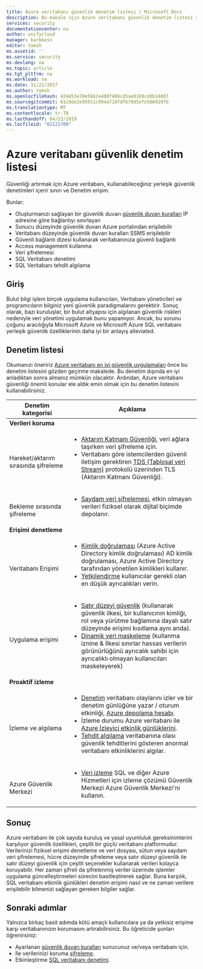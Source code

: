 ```yaml
---
title: Azure veritabanı güvenlik denetim listesi | Microsoft Docs
description: Bu makale için Azure veritabanı güvenlik denetim listesi sunmaktadır.
services: security
documentationcenter: na
author: unifycloud
manager: barbkess
editor: tomsh
ms.assetid: ''
ms.service: security
ms.devlang: na
ms.topic: article
ms.tgt_pltfrm: na
ms.workload: na
ms.date: 11/21/2017
ms.author: tomsh
ms.openlocfilehash: 424453e70e5b62e408f408cd5ae8169cddb14dd7
ms.sourcegitcommit: 61c8de2e95011c094af18fdf679d5efe5069197b
ms.translationtype: MT
ms.contentlocale: tr-TR
ms.lasthandoff: 04/23/2019
ms.locfileid: "62121700"
---
```

# <a name="azure-database-security-checklist"></a>Azure veritabanı güvenlik denetim listesi

Güvenliği artırmak için Azure veritabanı, kullanabileceğiniz yerleşik güvenlik denetimleri içerir sınırı ve Denetim erişim.

Bunlar:

-   Oluşturmanızı sağlayan bir güvenlik duvarı [güvenlik duvarı kuralları](https://docs.microsoft.com/azure/sql-database/sql-database-firewall-configure) IP adresine göre bağlantıyı sınırlayan
-   Sunucu düzeyinde güvenlik duvarı Azure portalından erişilebilir
-   Veritabanı düzeyinde güvenlik duvarı kuralları SSMS erişilebilir
-   Güvenli bağlantı dizesi kullanarak veritabanınıza güvenli bağlantı
-   Access management kullanma
-   Veri şifrelemesi
-   SQL Veritabanı denetimi
-   SQL Veritabanı tehdit algılama

## <a name="introduction"></a>Giriş
Bulut bilgi işlem birçok uygulama kullanıcıları, Veritabanı yöneticileri ve programcıların bilginiz yeni güvenlik paradigmalarını gerektirir. Sonuç olarak, bazı kuruluşlar, bir bulut altyapısı için algılanan güvenlik riskleri nedeniyle veri yönetimi uygulamak bunu yapamıyor. Ancak, bu sorunu çoğunu aracılığıyla Microsoft Azure ve Microsoft Azure SQL veritabanı yerleşik güvenlik özelliklerinin daha iyi bir anlayış alleviated.

## <a name="checklist"></a>Denetim listesi
Okumanızı öneririz [Azure veritabanı en iyi güvenlik uygulamaları](https://docs.microsoft.com/azure/security/azure-database-security-best-practices) önce bu denetim listesini gözden geçirme makalede. Bu denetim dışında en iyi anladıktan sonra almanız mümkün olacaktır. Ardından, Azure veritabanı güvenliği önemli konular ele aldık emin olmak için bu denetim listesini kullanabilirsiniz.


|Denetim kategorisi| Açıklama|
| ------------ | -------- |
|**Verileri koruma**||
| <br> Hareket/aktarım sırasında şifreleme| <ul><li>[Aktarım Katmanı Güvenliği](https://docs.microsoft.com/windows-server/security/tls/transport-layer-security-protocol), veri ağlara taşırken veri şifreleme için.</li><li>Veritabanı göre istemcilerden güvenli iletişim gerektiren [TDS (Tablosal veri Stream)](https://msdn.microsoft.com/library/dd357628.aspx) protokolü üzerinden TLS (Aktarım Katmanı Güvenliği).</li></ul> |
|<br>Bekleme sırasında şifreleme| <ul><li>[Saydam veri şifrelemesi](https://go.microsoft.com/fwlink/?LinkId=526242), etkin olmayan verileri fiziksel olarak dijital biçimde depolanır.</li></ul>|
|**Erişimi denetleme**||  
|<br> Veritabanı Erişimi | <ul><li>[Kimlik doğrulaması](https://docs.microsoft.com/azure/sql-database/sql-database-control-access) (Azure Active Directory kimlik doğrulaması) AD kimlik doğrulaması, Azure Active Directory tarafından yönetilen kimlikleri kullanır.</li><li>[Yetkilendirme](https://docs.microsoft.com/azure/sql-database/sql-database-control-access) kullanıcılar gerekli olan en düşük ayrıcalıkları verin.</li></ul> |
|<br>Uygulama erişimi| <ul><li>[Satır düzeyi güvenlik](https://msdn.microsoft.com/library/dn765131) (kullanarak güvenlik ilkesi, bir kullanıcının kimliği, rol veya yürütme bağlamına dayalı satır düzeyinde erişimi kısıtlama aynı anda).</li><li>[Dinamik veri maskeleme](https://docs.microsoft.com/azure/sql-database/sql-database-dynamic-data-masking-get-started) (kullanma iznine & İlkesi sınırlar hassas verilerin görünürlüğünü ayrıcalık sahibi için ayrıcalıklı olmayan kullanıcıları maskeleyerek)</li></ul>|
|**Proaktif izleme**||  
| <br>İzleme ve algılama| <ul><li>[Denetim](https://docs.microsoft.com/azure/sql-database/sql-database-auditing) veritabanı olaylarını izler ve bir denetim günlüğüne yazar / oturum etkinliği, [Azure depolama hesabı](https://docs.microsoft.com/azure/storage/storage-create-storage-account).</li><li>İzleme durumu Azure veritabanı ile [Azure İzleyici etkinlik günlüklerini](https://docs.microsoft.com/azure/monitoring-and-diagnostics/monitoring-overview-activity-logs).</li><li>[Tehdit algılama](https://docs.microsoft.com/azure/sql-database/sql-database-threat-detection) veritabanına olası güvenlik tehditlerini gösteren anormal veritabanı etkinliklerini algılar. </li></ul> |
|<br>Azure Güvenlik Merkezi| <ul><li>[Veri izleme](https://docs.microsoft.com/azure/security-center/security-center-enable-auditing-on-sql-databases) SQL ve diğer Azure Hizmetleri için izleme çözümü Güvenlik Merkezi Azure Güvenlik Merkezi'ni kullanın.</li></ul>|       

## <a name="conclusion"></a>Sonuç
Azure veritabanı ile çok sayıda kuruluş ve yasal uyumluluk gereksinimlerini karşılıyor güvenlik özellikleri, çeşitli bir güçlü veritabanı platformudur. Verilerinizi fiziksel erişimi denetleme ve veri dosyası, sütun veya saydam veri şifrelemesi, hücre düzeyinde şifreleme veya satır düzeyi güvenlik ile satır düzeyi güvenlik için çeşitli seçenekler kullanarak verileri kolayca koruyabilir. Her zaman şifreli da şifrelenmiş veriler üzerinde işlemler uygulama güncelleştirmeleri sürecini basitleştirerek sağlar. Buna karşılık, SQL veritabanı etkinlik günlükleri denetim erişimi nasıl ve ne zaman verilere erişilebilir bilmenizi sağlayan gereken bilgiler sağlar.

## <a name="next-steps"></a>Sonraki adımlar
Yalnızca birkaç basit adımda kötü amaçlı kullanıcılara ya da yetkisiz erişime karşı veritabanınızın korumasını artırabilirsiniz. Bu öğreticide şunları öğrenirsiniz:

- Ayarlanan [güvenlik duvarı kuralları](https://docs.microsoft.com/azure/sql-database/sql-database-firewall-configure) sunucunuz ve/veya veritabanı için.
- İle verilerinizi koruma [şifreleme](https://docs.microsoft.com/sql/relational-databases/security/encryption/sql-server-encryption).
- Etkinleştirme [SQL veritabanı denetimi](https://docs.microsoft.com/azure/sql-database/sql-database-auditing).

